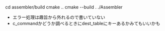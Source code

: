 cd assembler/build
cmake ..
cmake --build .
./Assembler <required input.asm> <optional output.hack>

- エラー処理は趣旨から外れるので書いていない
- c_commandかどうか調べるときにdest_tableにキーあるかみてもいいかも
